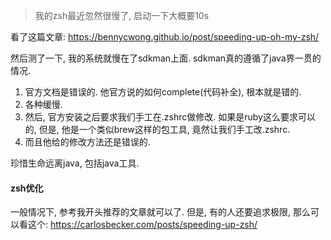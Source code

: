 > 我的zsh最近忽然很慢了, 启动一下大概要10s

看了这篇文章:  https://bennycwong.github.io/post/speeding-up-oh-my-zsh/

然后测了一下, 我的系统就慢在了sdkman上面. sdkman真的遵循了java界一贯的情况.

1. 官方文档是错误的. 他官方说的如何complete(代码补全), 根本就是错的.
2. 各种缓慢. 
3. 然后, 官方安装之后要求我们手工在.zshrc做修改. 如果是ruby这么要求可以的, 但是, 他是一个类似brew这样的包工具, 竟然让我们手工改.zshrc.
4. 而且他给的修改方法还是错误的.

珍惜生命远离java, 包括java工具.

#### zsh优化

一般情况下, 参考我开头推荐的文章就可以了. 但是, 有的人还要追求极限, 那么可以看这个: https://carlosbecker.com/posts/speeding-up-zsh/


